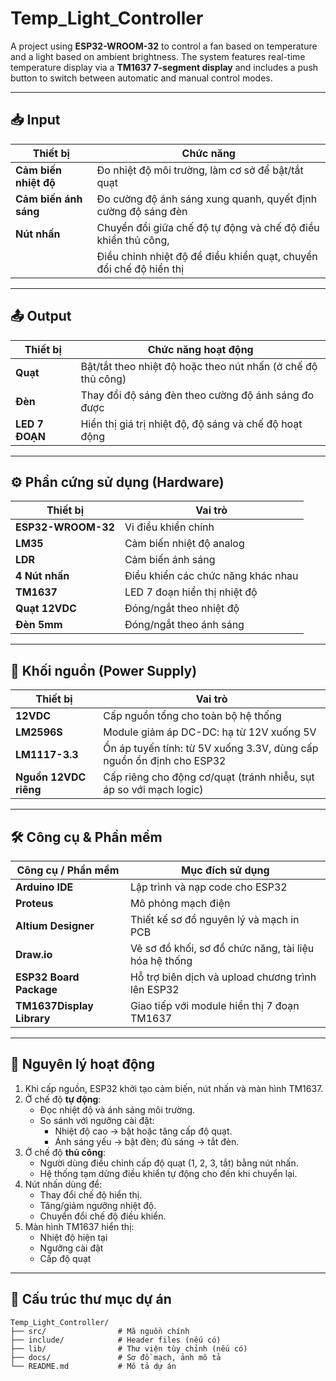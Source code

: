 # Temp_Light_Controller

A project using **ESP32-WROOM-32** to control a fan based on temperature and a light based on ambient brightness. The system features real-time temperature display via a **TM1637 7-segment display** and includes a push button to switch between automatic and manual control modes.

---

## 📥 Input

| Thiết bị              | Chức năng                                                          |
|-----------------------|--------------------------------------------------------------------|
| **Cảm biến nhiệt độ** | Đo nhiệt độ môi trường, làm cơ sở để bật/tắt quạt                  |
| **Cảm biến ánh sáng** | Đo cường độ ánh sáng xung quanh, quyết định cường độ sáng đèn      |
| **Nút nhấn**          | Chuyển đổi giữa chế độ tự động và chế độ điều khiển thủ công,      |
                        | Điều chỉnh nhiệt độ để điều khiển quạt, chuyển đổi chế độ hiển thị | 
---

## 📤 Output

| Thiết bị             | Chức năng hoạt động                                                 |
|----------------------|---------------------------------------------------------------------|
| **Quạt**             | Bật/tắt theo nhiệt độ hoặc theo nút nhấn (ở chế độ thủ công)        |
| **Đèn**              | Thay đổi độ sáng đèn theo cường độ ánh sáng đo được                 |
| **LED 7 ĐOẠN**       | Hiển thị giá trị nhiệt độ, độ sáng và chế độ hoạt động              |

---

## ⚙️ Phần cứng sử dụng (Hardware)

| Thiết bị               | Vai trò                                                            |
|------------------------|--------------------------------------------------------------------|
| **ESP32-WROOM-32**     | Vi điều khiển chính                                                |
| **LM35**               | Cảm biến nhiệt độ analog                                           |
| **LDR**                | Cảm biến ánh sáng                                                  |
| **4 Nút nhấn**         | Điều khiển các chức năng khác nhau                                 |
| **TM1637**             | LED 7 đoạn hiển thị nhiệt độ                                       |
| **Quạt 12VDC**         | Đóng/ngắt theo nhiệt độ                                            |
| **Đèn 5mm**            | Đóng/ngắt theo ánh sáng                                            |

---

## 🔋 Khối nguồn (Power Supply)

| Thiết bị               | Vai trò                                                                |
|------------------------|------------------------------------------------------------------------|
| **12VDC**              | Cấp nguồn tổng cho toàn bộ hệ thống                                    |
| **LM2596S**            | Module giảm áp DC-DC: hạ từ 12V xuống 5V                               |
| **LM1117-3.3**         | Ổn áp tuyến tính: từ 5V xuống 3.3V, dùng cấp nguồn ổn định cho ESP32   |
| **Nguồn 12VDC riêng**  | Cấp riêng cho động cơ/quạt (tránh nhiễu, sụt áp so với mạch logic)     |


---

## 🛠️ Công cụ & Phần mềm

| Công cụ / Phần mềm        | Mục đích sử dụng                                              |
|---------------------------|---------------------------------------------------------------|
| **Arduino IDE**           | Lập trình và nạp code cho ESP32                               |
| **Proteus**               | Mô phỏng mạch điện                                            |
| **Altium Designer**       | Thiết kế sơ đồ nguyên lý và mạch in PCB                       |
| **Draw.io**               | Vẽ sơ đồ khối, sơ đồ chức năng, tài liệu hóa hệ thống         |
| **ESP32 Board Package**   | Hỗ trợ biên dịch và upload chương trình lên ESP32             |
| **TM1637Display Library** | Giao tiếp với module hiển thị 7 đoạn TM1637                   |



---

## 🔁 Nguyên lý hoạt động

1. Khi cấp nguồn, ESP32 khởi tạo cảm biến, nút nhấn và màn hình TM1637.
2. Ở chế độ **tự động**:
   - Đọc nhiệt độ và ánh sáng môi trường.
   - So sánh với ngưỡng cài đặt:
     - Nhiệt độ cao → bật hoặc tăng cấp độ quạt.
     - Ánh sáng yếu → bật đèn; đủ sáng → tắt đèn.
3. Ở chế độ **thủ công**:
   - Người dùng điều chỉnh cấp độ quạt (1, 2, 3, tắt) bằng nút nhấn.
   - Hệ thống tạm dừng điều khiển tự động cho đến khi chuyển lại.
4. Nút nhấn dùng để:
   - Thay đổi chế độ hiển thị.
   - Tăng/giảm ngưỡng nhiệt độ.
   - Chuyển đổi chế độ điều khiển.
5. Màn hình TM1637 hiển thị:
   - Nhiệt độ hiện tại
   - Ngưỡng cài đặt
   - Cấp độ quạt

---

## 📂 Cấu trúc thư mục dự án

```plaintext
Temp_Light_Controller/
├── src/                # Mã nguồn chính
├── include/            # Header files (nếu có)
├── lib/                # Thư viện tùy chỉnh (nếu có)
├── docs/               # Sơ đồ mạch, ảnh mô tả
└── README.md           # Mô tả dự án
